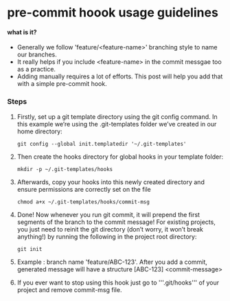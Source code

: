 # pre-commit hoook usage guidelines
 
#### what is it?
- Generally we follow 'feature/\<feature-name>' branching style to name our branches.
- It really helps if you include \<feature-name> in the commit messgae too as a practice. 
- Adding <feature-name> manually requires a lot of efforts. This post will help you add that with a simple pre-commit hook.


### Steps

1. Firstly, set up a git template directory using the git config command. In this example we’re using the .git-templates folder we’ve created in our home directory:

    ```git config --global init.templatedir '~/.git-templates'```

2. Then create the hooks directory for global hooks in your template folder:

    ```mkdir -p ~/.git-templates/hooks```

3. Afterwards, copy your hooks into this newly created directory and ensure permissions are correctly set on the file

    ```chmod a+x ~/.git-templates/hooks/commit-msg```

4. Done! Now whenever you run git commit, it will prepend the first segments of the branch to the commit message! For existing projects, you just need to reinit the git directory (don’t worry, it won’t break anything!) by running the following in the project root directory:

    ```git init```

5. Example : branch name 'feature/ABC-123'.  After you add a commit, generated message will have a structure [ABC-123] \<commit-message> 

6. If you ever want to stop using this hook just go to '''.git/hooks''' of your project and remove commit-msg file.
